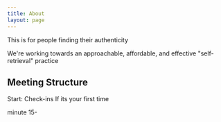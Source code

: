 ```yaml
---
title: About
layout: page
---
```


This is for people finding their authenticity

We're working towards an approachable, affordable, and effective "self-retrieval" practice

<!-- I’d call it a systems thinking approach to an authentic way of being -->

## Meeting Structure

Start: Check-ins
If its your first time

minute 15- 
